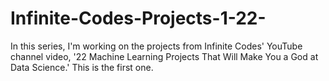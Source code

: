 # Infinite-Codes-Projects-1-22-
In this series, I'm working on the projects from Infinite Codes' YouTube channel video, '22 Machine Learning Projects That Will Make You a God at Data Science.' This is the first one.
